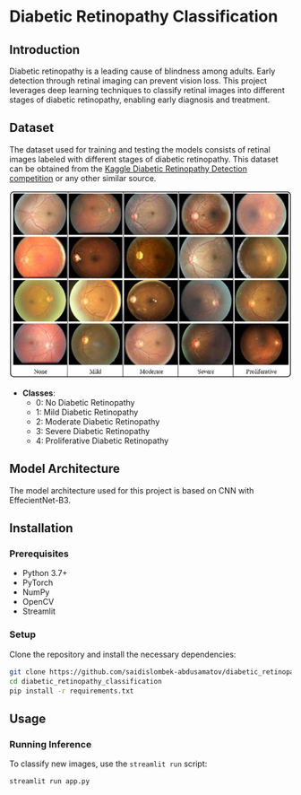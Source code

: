 # Diabetic Retinopathy Classification

## Introduction

Diabetic retinopathy is a leading cause of blindness among adults. Early detection through retinal imaging can prevent vision loss. This project leverages deep learning techniques to classify retinal images into different stages of diabetic retinopathy, enabling early diagnosis and treatment.

## Dataset

The dataset used for training and testing the models consists of retinal images labeled with different stages of diabetic retinopathy. This dataset can be obtained from the [Kaggle Diabetic Retinopathy Detection competition](https://www.kaggle.com/c/diabetic-retinopathy-detection) or any other similar source.

![DR](dr_img.jpg)

- **Classes**: 
  - 0: No Diabetic Retinopathy
  - 1: Mild Diabetic Retinopathy
  - 2: Moderate Diabetic Retinopathy
  - 3: Severe Diabetic Retinopathy
  - 4: Proliferative Diabetic Retinopathy

## Model Architecture

The model architecture used for this project is based on CNN with EffecientNet-B3.

## Installation

### Prerequisites

- Python 3.7+
- PyTorch
- NumPy
- OpenCV
- Streamlit

### Setup

Clone the repository and install the necessary dependencies:

```bash
git clone https://github.com/saidislombek-abdusamatov/diabetic_retinopathy_classification.git
cd diabetic_retinopathy_classification
pip install -r requirements.txt
```

## Usage

### Running Inference

To classify new images, use the `streamlit run` script:

```bash
streamlit run app.py
```
